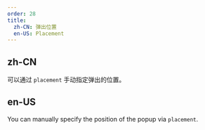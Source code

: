 ```yaml
---
order: 28
title:
  zh-CN: 弹出位置
  en-US: Placement
---
```


## zh-CN

可以通过 `placement` 手动指定弹出的位置。

## en-US

You can manually specify the position of the popup via `placement`.
